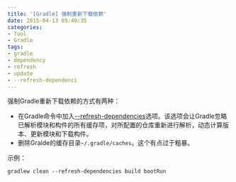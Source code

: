 ```yaml
---
title: '[Gradle] 强制重新下载依赖'
date: 2015-04-13 05:49:35
categories: 
- Tool
- Gradle
tags: 
- gradle
- dependency
- refresh
- update
- --refresh-dependenci
---
```

强制Gradle重新下载依赖的方式有两种：
- 在Gradle命令中加入[--refresh-dependencies](http://www.gradle.org/docs/current/userguide/dependency_management.html#sec:cache_command_line_options)选项。该选项会让Gradle忽略已解析模块和构件的所有缓存项，对所配置的仓库重新进行解析，动态计算版本、更新模块和下载构件。
- 删除Gralde的缓存目录`~/.gradle/caches`。这个有点过于粗暴。

示例：
```
gradlew clean --refresh-dependencies build bootRun 
```